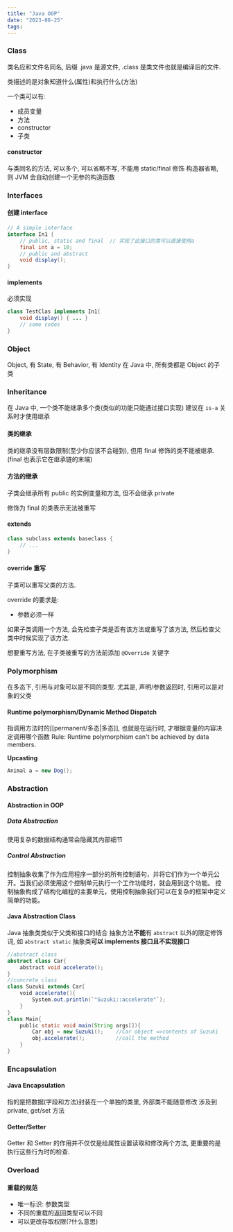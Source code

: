 ```yaml
---
title: "Java OOP"
date: "2023-08-25"
tags:
---
```



### Class
类名应和文件名同名, 后缀 .java 是源文件, .class 是类文件也就是编译后的文件.

类描述的是对象知道什么(属性)和执行什么(方法)

一个类可以有:
- 成员变量
- 方法
- constructor
- 子类

#### constructor
与类同名的方法, 可以多个, 可以省略不写, 不能用 static/final 修饰
构造器省略, 则 JVM 会自动创建一个无参的构造函数

### Interfaces

#### 创建 interface
```java
// A simple interface
interface In1 {
    // public, static and final  // 实现了此接口的类可以直接使用a
    final int a = 10;
    // public and abstract
    void display();
}
```

#### implements
必须实现
```java
class TestClas implements In1{
	void display() { ... }
	// some codes
}
```

### Object
Object, 有 State, 有 Behavior, 有 Identity
在 Java 中, 所有类都是 Object 的子类

### Inheritance
在 Java 中, 一个类不能继承多个类(类似的功能只能通过接口实现)
建议在 `is-a` 关系时才使用继承

#### 类的继承
类的继承没有层数限制(至少你应该不会碰到), 但用 final 修饰的类不能被继承.(final 也表示它在继承链的末端)
#### 方法的继承
子类会继承所有 public 的实例变量和方法, 但不会继承 private

修饰为 final 的类表示无法被重写

#### extends
```java
class subclass extends baseclass {
	// ...
}
```

#### override 重写
子类可以重写父类的方法.

override 的要求是:
- 参数必须一样

如果子类调用一个方法, 会先检查子类是否有该方法或重写了该方法, 然后检查父类中时候实现了该方法.

想要重写方法, 在子类被重写的方法前添加 `@Override` 关键字

### Polymorphism
在多态下, 引用与对象可以是不同的类型. 尤其是, 声明/参数返回时, 引用可以是对象的父类

#### Runtime polymorphism/Dynamic Method Dispatch
指调用方法时的[[permanent/多态|多态]], 也就是在运行时, 才根据变量的内容决定调用哪个函数
Rule: Runtime polymorphism can't be achieved by data members.

**Upcasting**
```java
Animal a = new Dog();
```

### Abstraction

#### Abstraction in OOP

##### Data Abstraction
使用复杂的数据结构通常会隐藏其内部细节

##### Control Abstraction
控制抽象收集了作为应用程序一部分的所有控制语句，并将它们作为一个单元公开。当我们必须使用这个控制单元执行一个工作功能时，就会用到这个功能。 控制抽象构成了结构化编程的主要单元，使用控制抽象我们可以在复杂的框架中定义简单的功能。

#### Java Abstraction Class
Java 抽象类类似于父类和接口的结合
抽象方法**不能**有 `abstract` 以外的限定修饰词, 如 `abstract static`
抽象类**可以 implements 接口且不实现接口**

```Java
//abstract class
abstract class Car{ 
    abstract void accelerate(); 
} 
//concrete class
class Suzuki extends Car{ 
    void accelerate(){
        System.out.println(`"Suzuki::accelerate"`);
    }
}
class Main{
    public static void main(String args[]){ 
        Car obj = new Suzuki();    //Car object =>contents of Suzuki
        obj.accelerate();          //call the method 
    }  
}
```

### Encapsulation

#### Java Encapsulation
指的是把数据(字段和方法)封装在一个单独的类里, 外部类不能随意修改
涉及到 private, get/set 方法

#### Getter/Setter
Getter 和 Setter 的作用并不仅仅是给属性设置读取和修改两个方法, 更重要的是执行这些行为时的检查.

### Overload

#### 重载的规范
- 唯一标识: 参数类型
- 不同的重载的返回类型可以不同
- 可以更改存取权限(?什么意思)
